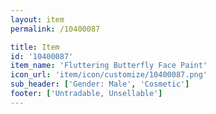 ```yaml
---
layout: item
permalink: /10400087

title: Item
id: '10400087'
item_name: 'Fluttering Butterfly Face Paint'
icon_url: 'item/icon/customize/10400087.png'
sub_header: ['Gender: Male', 'Cosmetic']
footer: ['Untradable, Unsellable']
---
```

